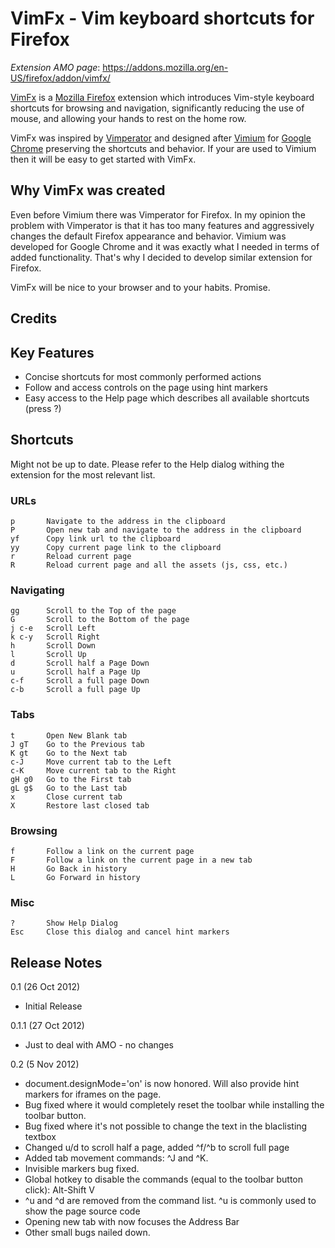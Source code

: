 # VimFx - Vim keyboard shortcuts for Firefox

*Extension AMO page*: https://addons.mozilla.org/en-US/firefox/addon/vimfx/

[VimFx](https://addons.mozilla.org/en-US/firefox/addon/vimfx/) 
is a [Mozilla Firefox](https://www.mozilla.org/en-US/firefox/fx/#desktop) 
extension which introduces Vim-style keyboard shortcuts for browsing and navigation, 
significantly reducing the use of mouse, and allowing your hands to rest on the home row.

VimFx was inspired by [Vimperator](http://www.vimperator.org/) 
and designed after [Vimium](http://vimium.github.com/) for 
[Google Chrome](https://www.google.com/intl/en/chrome/browser/) preserving the shortcuts and behavior.
If your are used to Vimium then it will be easy to get started with VimFx.

## Why VimFx was created

Even before Vimium there was Vimperator for Firefox.  In my opinion the problem 
with Vimperator is that it has too many features and aggressively changes 
the default Firefox appearance and behavior. Vimium was developed for Google Chrome
and it was exactly what I needed in terms of added functionality. That's why I decided 
to develop similar extension for Firefox.

VimFx will be nice to your browser and to your habits. Promise.

## Credits

  

## Key Features

- Concise shortcuts for most commonly performed actions
- Follow and access controls on the page using hint markers
- Easy access to the Help page which describes all available shortcuts (press ?)

## Shortcuts

Might not be up to date. Please refer to the Help dialog withing the extension 
for the most relevant list.

### URLs

    p       Navigate to the address in the clipboard
    P       Open new tab and navigate to the address in the clipboard
    yf      Copy link url to the clipboard
    yy      Copy current page link to the clipboard
    r       Reload current page
    R       Reload current page and all the assets (js, css, etc.)

### Navigating

    gg      Scroll to the Top of the page
    G       Scroll to the Bottom of the page
    j c-e   Scroll Left
    k c-y   Scroll Right
    h       Scroll Down
    l       Scroll Up
    d       Scroll half a Page Down
    u       Scroll half a Page Up
    c-f     Scroll a full page Down
    c-b     Scroll a full page Up

### Tabs

    t       Open New Blank tab
    J gT    Go to the Previous tab
    K gt    Go to the Next tab
    c-J     Move current tab to the Left
    c-K     Move current tab to the Right
    gH g0   Go to the First tab
    gL g$   Go to the Last tab
    x       Close current tab
    X       Restore last closed tab

### Browsing

    f       Follow a link on the current page
    F       Follow a link on the current page in a new tab
    H       Go Back in history
    L       Go Forward in history

### Misc

    ?       Show Help Dialog
    Esc     Close this dialog and cancel hint markers

## Release Notes

0.1 (26 Oct 2012)

- Initial Release

0.1.1 (27 Oct 2012)

- Just to deal with AMO - no changes

0.2 (5 Nov 2012)

- document.designMode='on' is now honored. Will also provide hint markers for iframes on the page.
- Bug fixed where it would completely reset the toolbar while installing the toolbar button.
- Bug fixed where it's not possible to change the text in the blaclisting textbox
- Changed u/d to scroll half a page, added ^f/^b to scroll full page
- Added tab movement commands: ^J and ^K.
- Invisible markers bug fixed.
- Global hotkey to disable the commands (equal to the toolbar button click): Alt-Shift V
- ^u and ^d are removed from the command list. ^u is commonly used to show the page source code
- Opening new tab with now focuses the Address Bar
- Other small bugs nailed down.
